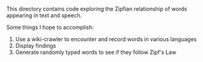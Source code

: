 This directory contains code exploring the Zipfian relationship of words
appearing in text and speech.

Some things I hope to accomplish:
1) Use a wiki-crawler to encounter and record words in various languages
2) Display findings
3) Generate randomly typed words to see if they follow Zipf's Law 

